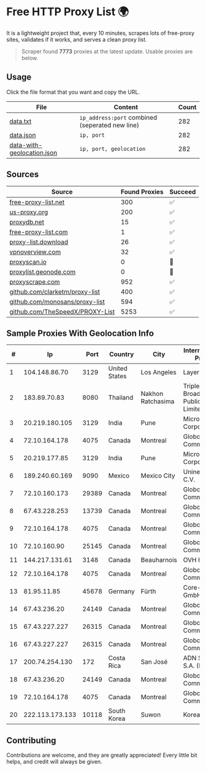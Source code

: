 
# Free HTTP Proxy List 🌍

It is a lightweight project that, every 10 minutes, scrapes lots of free-proxy sites, validates if it works, and serves a clean proxy list.


> Scraper found **7773** proxies at the latest update. Usable proxies are below.

## Usage

Click the file format that you want and copy the URL.


|File|Content|Count|
|----|-------|-----|
|[data.txt](https://raw.githubusercontent.com/themiralay/Proxy-List-World/master/data.txt)|`ip_address:port` combined (seperated new line)|282|
|[data.json](https://raw.githubusercontent.com/themiralay/Proxy-List-World/master/data.json)|`ip, port`|282|
|[data-with-geolocation.json](https://raw.githubusercontent.com/themiralay/Proxy-List-World/master/data-with-geolocation.json)|`ip, port, geolocation`|282|

## Sources

|Source|Found Proxies|Succeed|
|------|-------------|-------|
|[free-proxy-list.net](https://free-proxy-list.net)|300|✅|
|[us-proxy.org](https://www.us-proxy.org)|200|✅|
|[proxydb.net](http://proxydb.net)|15|✅|
|[free-proxy-list.com](https://free-proxy-list.com/?page=&port=&type%5B%5D=http&type%5B%5D=https&up_time=0&search=Search)|1|✅|
|[proxy-list.download](https://www.proxy-list.download/HTTP)|26|✅|
|[vpnoverview.com](https://vpnoverview.com/privacy/anonymous-browsing/free-proxy-servers)|32|✅|
|[proxyscan.io](https://www.proxyscan.io)|0|🚫|
|[proxylist.geonode.com](https://proxylist.geonode.com/api/proxy-list?limit=300&page=1&sort_by=lastChecked&sort_type=desc&protocols=http,https)|0|🚫|
|[proxyscrape.com](https://api.proxyscrape.com/v2/?request=displayproxies&protocol=http&timeout=10000&country=all&ssl=all&anonymity=all)|952|✅|
|[github.com/clarketm/proxy-list](https://raw.githubusercontent.com/clarketm/proxy-list/master/proxy-list-raw.txt)|400|✅|
|[github.com/monosans/proxy-list](https://raw.githubusercontent.com/monosans/proxy-list/main/proxies/http.txt)|594|✅|
|[github.com/TheSpeedX/PROXY-List](https://raw.githubusercontent.com/TheSpeedX/PROXY-List/master/http.txt)|5253|✅|


## Sample Proxies With Geolocation Info

|#|Ip|Port|Country|City|Internet Service Provider|
|-|--|----|-------|----|-------------------------|
|1|104.148.86.70|3129|United States|Los Angeles|LayerHost|
|2|183.89.70.83|8080|Thailand|Nakhon Ratchasima|Triple T Broadband Public Company Limited|
|3|20.219.180.105|3129|India|Pune|Microsoft Corporation|
|4|72.10.164.178|4075|Canada|Montreal|GloboTech Communications|
|5|20.219.177.85|3129|India|Pune|Microsoft Corporation|
|6|189.240.60.169|9090|Mexico|Mexico City|Uninet S.A. de C.V.|
|7|72.10.160.173|29389|Canada|Montreal|GloboTech Communications|
|8|67.43.228.253|13739|Canada|Montreal|GloboTech Communications|
|9|72.10.164.178|4075|Canada|Montreal|GloboTech Communications|
|10|72.10.160.90|25145|Canada|Montreal|GloboTech Communications|
|11|144.217.131.61|3148|Canada|Beauharnois|OVH Hosting|
|12|72.10.164.178|4075|Canada|Montreal|GloboTech Communications|
|13|81.95.11.85|45678|Germany|Fürth|Core-Backbone GmbH|
|14|67.43.236.20|24149|Canada|Montreal|GloboTech Communications|
|15|67.43.227.227|26315|Canada|Montreal|GloboTech Communications|
|16|67.43.227.227|26315|Canada|Montreal|GloboTech Communications|
|17|200.74.254.130|172|Costa Rica|San José|ADN Solutions S.A. (Rokru Int.)|
|18|67.43.236.20|24149|Canada|Montreal|GloboTech Communications|
|19|72.10.164.178|4075|Canada|Montreal|GloboTech Communications|
|20|222.113.173.133|10118|South Korea|Suwon|Korea Telecom|



## Contributing

Contributions are welcome, and they are greatly appreciated! Every
little bit helps, and credit will always be given.


